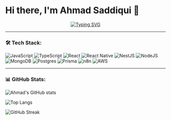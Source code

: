 # Hi there, I'm Ahmad Saddiqui 👋

<p align="center">
  <a href="https://github.com/ahmadsaddiqui">
    <img src="https://readme-typing-svg.herokuapp.com?font=Fira+Code&size=22&pause=1000&color=36BCF7&center=true&vCenter=true&width=550&lines=Full-Stack+Developer;React+%7C+React+Native+%7C+NestJS;Node.js+%7C+MongoDB+%7C+Postgres;Prisma+%7C+n8n+%7C+AWS;Always+learning+new+things+🚀" alt="Typing SVG" />
  </a>
</p>

---

### 🛠️ Tech Stack:

![JavaScript](https://img.shields.io/badge/JavaScript-F7DF1E?style=for-the-badge&logo=javascript&logoColor=black)
![TypeScript](https://img.shields.io/badge/TypeScript-007ACC?style=for-the-badge&logo=typescript&logoColor=white)
![React](https://img.shields.io/badge/React-20232A?style=for-the-badge&logo=react&logoColor=61DAFB)
![React Native](https://img.shields.io/badge/React_Native-20232A?style=for-the-badge&logo=react&logoColor=61DAFB)
![NestJS](https://img.shields.io/badge/NestJS-E0234E?style=for-the-badge&logo=nestjs&logoColor=white)
![NodeJS](https://img.shields.io/badge/Node.js-43853D?style=for-the-badge&logo=node.js&logoColor=white)
![MongoDB](https://img.shields.io/badge/MongoDB-4EA94B?style=for-the-badge&logo=mongodb&logoColor=white)
![Postgres](https://img.shields.io/badge/Postgres-316192?style=for-the-badge&logo=postgresql&logoColor=white)
![Prisma](https://img.shields.io/badge/Prisma-2D3748?style=for-the-badge&logo=prisma&logoColor=white)
![n8n](https://img.shields.io/badge/n8n-FF6A3D?style=for-the-badge&logo=n8n&logoColor=white)
![AWS](https://img.shields.io/badge/AWS-232F3E?style=for-the-badge&logo=amazon-aws&logoColor=white)

---

### 📊 GitHub Stats:

![Ahmad's GitHub stats](https://github-readme-stats.vercel.app/api?username=ahmadsaddiqui&show_icons=true&theme=radical)

![Top Langs](https://github-readme-stats.vercel.app/api/top-langs/?username=ahmadsaddiqui&layout=compact&theme=radical)

![GitHub Streak](https://streak-stats.demolab.com/?user=ahmadsaddiqui&theme=radical)
